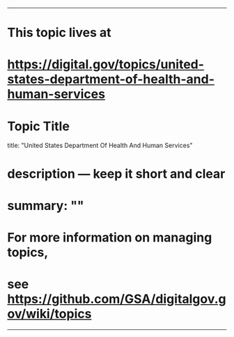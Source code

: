 
---
# This topic lives at
# https://digital.gov/topics/united-states-department-of-health-and-human-services

# Topic Title
title: "United States Department Of Health And Human Services"

# description — keep it short and clear
# summary: ""


# For more information on managing topics,
# see https://github.com/GSA/digitalgov.gov/wiki/topics
---